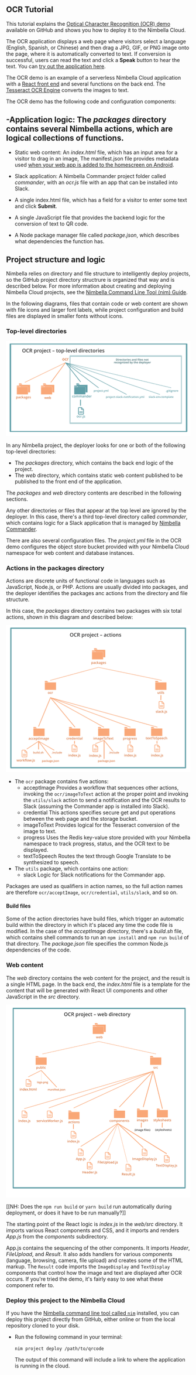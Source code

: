 ## OCR Tutorial

This tutorial explains the [Optical Character Recognition (OCR) demo](https://github.com/nimbella/demo-projects/tree/master/ocr) available on GitHub and shows you how to deploy it to the Nimbella Cloud.

The OCR application displays a web page where visitors select a language (English, Spanish, or Chinese) and then drag a JPG, GIF, or PNG image onto the page, where it is automatically converted to text. If conversion is successful, users can read the text and click a **Speak** button to hear the text. You can [try out the application here](https://ocrdemo-apigcp.nimbella.io).

The OCR demo is an example of a serverless Nimbella Cloud application with a [React front end](https://reactjs.org) and several functions on the back end. The [Tesseract OCR Engine](https://github.com/tesseract-ocr/tesseract) converts the images to text.

The OCR demo has the following code and configuration components:

-Application logic: The _packages_ directory contains several Nimbella actions, which are logical collections of functions.
  -
- Static web content: An _index.html_ file, which has an input area for a visitor to drag in an image, The manifest.json file provides metadata used [when your web app is added to the homescreen on Android](https://developers.google.com/web/fundamentals/web-app-manifest/).
- Slack application: A Nimbella Commander project folder called _commander_, with an _ocr.js_ file with an app that can be installed into Slack.

- A single index.html file, which has a field for a visitor to enter some text and click **Submit**.
- A single JavaScript file that provides the backend logic for the conversion of text to QR code.
- A Node package manager file called *package.json*, which describes what dependencies the function has.

## Project structure and logic

Nimbella relies on directory and file structure to intelligently deploy projects, so the GitHub project directory structrure is organized that way and is described below. For more information about creating and deploying Nimbella Cloud projects, see the [Nimbella Command Line Tool (nim) Guide](LINK).

In the following diagrams,  files that contain code or web content are shown with file icons and larger font labels, while project configuration and build files are displayed in smaller fonts without icons.

### Top-level directories

![](assets/ocrtutorial-44e74a5a.svg)

In any Nimbella project, the deployer looks for one or both of the following top-level directories:

- The _packages_ directory, which contains the back end logic of the project.
- The _web_ directory, which contains static web content published to be published to the front end of the application.

The _packages_ and _web_ directory contents are described in the following sections.

Any other directories or files that appear at the top level are ignored by the deployer. In this case, there's a third top-level directory called _commander_, which contains logic for a Slack application that is managed by [Nimbella Commander](https://nimbella.com/product/commander).

There are also several configuration files. The _project.yml_ file in the OCR demo configures the object store bucket provided with your Nimbella Cloud namespace for web content and database instances.

### Actions in the packages directory

Actions are discrete units of functional code in languages such as JavaScript, Node.js, or PHP. Actions are usually divided into packages, and the deployer identifies the packages anc actions from the directory and file structure.

In this case, the _packages_ directory contains two  packages with six total actions, shown in this diagram and described below:

![](assets/ocrtutorial-5b2cba72.svg)

  - The `ocr` package contains five actions:
    - acceptImage
      Provides a workflow that sequences other actions, invoking the `ocr/imageToText` action at the proper point and invoking the `utils/slack` action to send a notification and the OCR results to Slack (assuming the Commander app is installed into Slack).
    - credential
      This actions specifies secure get and put operations between the web page and the storage bucket.
    - imageToText
      Provides logical for the Tesseract conversion of the image to text.
    - progress
      Uses the Redis key-value store provided with your Nimbella namespace to track progress, status, and the OCR text to be displayed.
    - textToSpeech
      Routes the text through Google Translate to be synthesized to speech.
  - The `utils` package, which contains one action:
    - slack
      Logic for Slack notifications for the Commander app.

Packages are used as qualifiers in action names, so the full action names are therefore `ocr/acceptImage`, `ocr/credential`, `utils/slack`, and so on.

#### Build files
Some of the action directories have build files, which trigger an automatic build within the directory in which it's placed any time the code file is modified. In the case of the _acceptImage_ directory, there's a _build.sh_ file, which contains shell commands to run an `npm install` and `npm run build` of that directory. The _package.json_ file specifies the common Node.js dependencies of the code.

### Web content

The *web* directory contains the  web content for the project, and the result is a single HTML page. In the back end, the _index.html_ file is a template for the content that will be generated with React UI components and other JavaScript in the _src_ directory.

![](assets/ocrtutorial-51bae628.svg)

[[NH: Does the `npm run build` or `yarn build` run automatically during deployment, or does it have to be run manually?]]

The starting point of the React logic is _index.js_ in the _web/src_ directory. It imports various React components and CSS, and it imports and renders _App.js_ from the _components_ subdirectory.

App.js contains the sequencing of the other components. It imports _Header_, _FileUpload_, and _Result_. It also adds handlers for various components (language, browsing, camera, file upload) and creates some of the HTML markup. The `Result` code imports the `ImageDisplay` and `TextDisplay` components that control how the image and text are displayed after OCR occurs. If you're tried the demo, it's fairly easy to see what these component refer to.


### Deploy this project to the Nimbella Cloud
If you have the [Nimbella command line tool called `nim`](https://nimbella.io/downloads/nim/nim.html#install-the-nimbella-command-line-tool-nim) installed, you can deploy this project directly from GitHub, either online or from the local repository  cloned to your  disk.

- Run the following command in your terminal:

   `nim project deploy /path/to/qrcode`

   The output of this command will include a link to where the application is running in the cloud.
